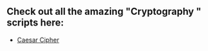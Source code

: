 ## Check out all the amazing "Cryptography " scripts here:
- [Caesar Cipher](Cryptography/CaesarCipher/caesar_cipher.py)
